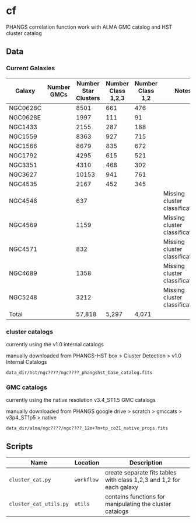 # cf
PHANGS correlation function work with ALMA GMC catalog and HST cluster catalog


## Data

### Current Galaxies
| Galaxy   |Number GMCs | Number Star Clusters | Number Class 1,2,3   | Number Class 1,2     | Notes                           |
|----------|------------|----------------------|----------------------|----------------------|---------------------------------|
| NGC0628C |            |       8501           |         661          |          476         |                                 |
| NGC0628E |            |       1997           |         111          |          91          |                                 |
| NGC1433  |            |       2155           |         287          |          188         |                                 |
| NGC1559  |            |       8363           |         927          |          715         |                                 |
| NGC1566  |            |       8679           |         835          |          672         |                                 |
| NGC1792  |            |       4295           |         615          |          521         |                                 |
| NGC3351  |            |       4310           |         468          |          302         |                                 |
| NGC3627  |            |       10153          |         941          |          761         |                                 |
| NGC4535  |            |       2167           |         452          |          345         |                                 |
| NGC4548  |            |       637            |                      |                      | Missing cluster classifications |
| NGC4569  |            |       1159           |                      |                      | Missing cluster classifications |
| NGC4571  |            |       832            |                      |                      | Missing cluster classifications |
| NGC4689  |            |       1358           |                      |                      | Missing cluster classifications |
| NGC5248  |            |       3212           |                      |                      | Missing cluster classifications |
| Total    |            |       57,818         |         5,297        |          4,071       |                                 |

### cluster catalogs 

currently using the v1.0 internal catalogs

manually downloaded from PHANGS-HST box > Cluster Detection > v1.0 Internal Catalogs 

`data_dir/hst/ngc????/ngc????_phangshst_base_catalog.fits`


### GMC catalogs

currently using the native resolution v3.4_ST1.5 GMC catalogs

manually downloaded from PHANGS google drive > scratch > gmccats > v3p4_ST1p5 > native

`data_dir/alma/ngc????/ngc????_12m+7m+tp_co21_native_props.fits`


## Scripts

| Name                 | Location  | Description |
|----------------------|-----------|-------------|
|`cluster_cat.py`      |`workflow` | create separate fits tables with class 1,2,3 and 1,2 for each galaxy  |
|`cluster_cat_utils.py`|`utils`    | contains functions for manipulating the cluster catalogs              |
